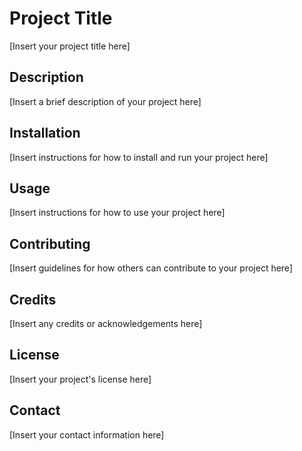 # Project Title

[Insert your project title here]

## Description

[Insert a brief description of your project here]

## Installation

[Insert instructions for how to install and run your project here]

## Usage

[Insert instructions for how to use your project here]

## Contributing

[Insert guidelines for how others can contribute to your project here]

## Credits

[Insert any credits or acknowledgements here]

## License

[Insert your project's license here]

## Contact

[Insert your contact information here]

